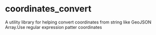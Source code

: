 # coordinates_convert
A utility library for helping convert coordinates from string like GeoJSON Array.Use regular expression patter coordinates 
